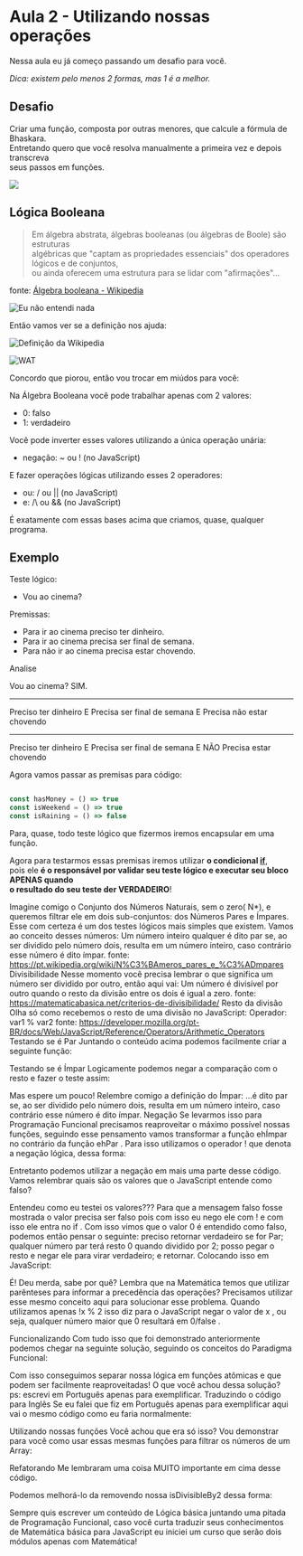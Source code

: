 # Aula 2 - Utilizando nossas operações 

Nessa aula eu já começo passando um desafio para você.

*Dica: existem pelo menos 2 formas, mas 1 é a melhor.*


## Desafio

Criar uma função, composta por outras menores, que calcule a fórmula de Bhaskara.<br> Entretando quero que você resolva manualmente a primeira vez e depois transcreva<br>
seus passos em funções.

![](https://i.imgur.com/x7besae.png)


## Lógica Booleana


> Em álgebra abstrata, álgebras booleanas (ou álgebras de Boole) são estruturas<br> algébricas que "captam as propriedades essenciais" dos operadores lógicos e de conjuntos,<br> ou ainda oferecem uma estrutura para se lidar com "afirmações"...

fonte: [Álgebra booleana - Wikipedia](https://pt.wikipedia.org/wiki/%C3%81lgebra_booleana)


![Eu não entendi nada](http://geradormemes.com/media/created/a52del.jpg)

Então vamos ver se a definição nos ajuda:

![Definição da Wikipedia](https://i.imgur.com/KNTdlii.png)

![WAT](http://i0.kym-cdn.com/photos/images/original/000/608/147/05a.jpg)

Concordo que piorou, então vou trocar em miúdos para você:


Na Álgebra Booleana você pode trabalhar apenas com 2 valores:

- 0: falso
- 1: verdadeiro

Você pode inverter esses valores utilizando a única operação unária:

- negação: ~ ou ! (no JavaScript)

E fazer operações lógicas utilizando esses 2 operadores:

- ou: \/ ou || (no JavaScript)
- e: /\ ou && (no JavaScript)


É exatamente com essas bases acima que criamos, quase, qualquer programa.

## Exemplo

Teste lógico:

- Vou ao cinema?

Premissas:

- Para ir ao cinema preciso ter dinheiro.
- Para ir ao cinema precisa ser final de semana.
- Para não ir ao cinema precisa estar chovendo.

Analise 

Vou ao cinema? SIM.

<hr>

Preciso ter dinheiro E
Precisa ser final de semana E
Precisa não estar chovendo

<hr>

Preciso ter dinheiro E
Precisa ser final de semana E
NÃO Precisa estar chovendo


Agora vamos passar as premisas para código:


```js

const hasMoney = () => true
const isWeekend = () => true
const isRaining = () => false

```

Para, quase, todo teste lógico que fizermos iremos encapsular em uma função.

Agora para testarmos essas premisas iremos utilizar **o condicional [if](https://mdn.io/if)**,<br>
pois ele **é o responsável por validar seu teste lógico e executar seu bloco APENAS quando**<br>
**o resultado do seu teste der VERDADEIRO**!



Imagine comigo o Conjunto dos Números Naturais, sem o zero( N*), e queremos filtrar ele em dois sub-conjuntos: dos Números Pares e Ímpares.
Esse com certeza é um dos testes lógicos mais simples que existem.
Vamos ao conceito desses números:
Um número inteiro qualquer é dito par se, ao ser dividido pelo número dois, resulta em um número inteiro, caso contrário esse número é dito ímpar.
fonte: https://pt.wikipedia.org/wiki/N%C3%BAmeros_pares_e_%C3%ADmpares
Divisibilidade
Nesse momento você precisa lembrar o que significa um número ser dividido por outro, então aqui vai:
Um número é divisível por outro quando o resto da divisão entre os dois é igual a zero.
fonte: https://matematicabasica.net/criterios-de-divisibilidade/
Resto da divisão
Olha só como recebemos o resto de uma divisão no JavaScript:
Operador: var1 % var2
fonte: https://developer.mozilla.org/pt-BR/docs/Web/JavaScript/Reference/Operators/Arithmetic_Operators
Testando se é Par
Juntando o conteúdo acima podemos facilmente criar a seguinte função:

Testando se é Ímpar
Logicamente podemos negar a comparação com o resto e fazer o teste assim:

Mas espere um pouco! Relembre comigo a definição do Ímpar:
…é dito par se, ao ser dividido pelo número dois, resulta em um número inteiro, caso contrário esse número é dito ímpar.
Negação
Se levarmos isso para Programação Funcional precisamos reaproveitar o máximo possível nossas funções, seguindo esse pensamento vamos transformar a função ehÍmpar no contrário da função ehPar .
Para isso utilizamos o operador ! que denota a negação lógica, dessa forma:

Entretanto podemos utilizar a negação em mais uma parte desse código.
Vamos relembrar quais são os valores que o JavaScript entende como falso?

Entendeu como eu testei os valores???
Para que a mensagem falso fosse mostrada o valor precisa ser falso pois com isso eu nego ele com ! e com isso ele entra no if .
Com isso vimos que o valor 0 é entendido como falso, podemos então pensar o seguinte:
preciso retornar verdadeiro se for Par;
qualquer número par terá resto 0 quando dividido por 2;
posso pegar o resto e negar ele para virar verdadeiro;
e retornar.
Colocando isso em JavaScript:

É! Deu merda, sabe por quê?
Lembra que na Matemática temos que utilizar parênteses para informar a precedência das operações?
Precisamos utilizar esse mesmo conceito aqui para solucionar esse problema.
Quando utilizamos apenas !x % 2 isso diz para o JavaScript negar o valor de x , ou seja, qualquer número maior que 0 resultará em 0/false .

Funcionalizando
Com tudo isso que foi demonstrado anteriormente podemos chegar na seguinte solução, seguindo os conceitos do Paradigma Funcional:

Com isso conseguimos separar nossa lógica em funções atômicas e que podem ser facilmente reaproveitadas!
O que você achou dessa solução?
ps: escrevi em Português apenas para exemplificar.
Traduzindo o código para Inglês
Se eu falei que fiz em Português apenas para exemplificar aqui vai o mesmo código como eu faria normalmente:

Utilizando nossas funções
Você achou que era só isso?
Vou demonstrar para você como usar essas mesmas funções para filtrar os números de um Array:

Refatorando
Me lembraram uma coisa MUITO importante em cima desse código.

Podemos melhorá-lo da removendo nossa isDivisibleBy2 dessa forma:

Sempre quis escrever um conteúdo de Lógica básica juntando uma pitada de Programação Funcional, caso você curta traduzir seus conhecimentos de Matemática básica para JavaScript eu iniciei um curso que serão dois módulos apenas com Matemática!